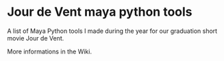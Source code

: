# Jour de Vent maya python tools
A list of Maya Python tools I made during the year for our graduation short movie Jour de Vent.

More informations in the Wiki.
